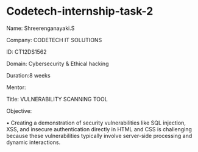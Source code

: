 # Codetech-internship-task-2

Name: Shreerenganayaki.S

Company: CODETECH IT SOLUTIONS

ID: CT12DS1562

Domain: Cybersecurity & Ethical hacking

Duration:8 weeks

Mentor:

Title: VULNERABILITY SCANNING TOOL

Objective:

• Creating a demonstration of security vulnerabilities like SQL injection, XSS, and insecure authentication directly in HTML and CSS is challenging because these vulnerabilities typically involve server-side processing and dynamic interactions.


